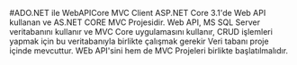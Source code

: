 #ADO.NET ile WebAPICore MVC Client
ASP.NET Core 3.1'de Web API kullanan ve AS.NET CORE MVC Projesidir. 
Web API, MS SQL Server veritabanını kullanır ve MVC Core uygulamasını kullanır, 
CRUD işlemleri yapmak için bu veritabanıyla birlikte çalışmak gerekir
Veri tabanı proje içinde mevcuttur. 
WEb API'sini hem de MVC Projeleri birlikte başlatılmalıdır. 

